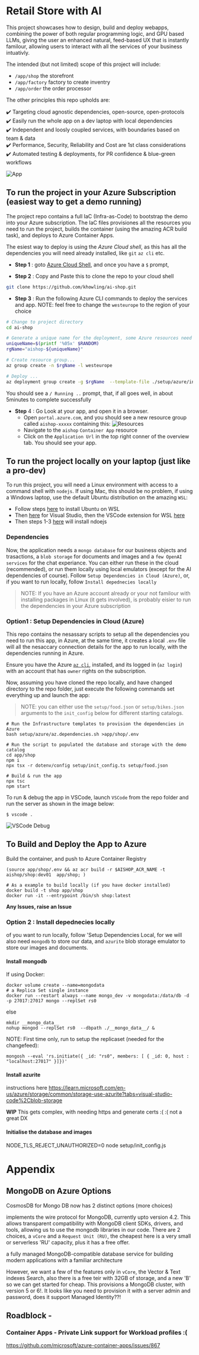 

# Retail Store with AI

This project showcases how to design, build and deploy webapps, combining the power of both regular programming logic, and GPU based LLMs, giving the user an enhanced natural, feed-based UX that is instantly familour, allowing users to interact with all the services of your business intuativly.

The intended (but not limited) scope of this project will include:
 * `/app/shop` the storefront
 * `/app/factory` factory to create inventry
 * `/app/order` the order processor

The other principles this repo upholds are:

 :heavy_check_mark:  Targeting cloud agnostic dependencies, open-source, open-protocols  
 :heavy_check_mark:  Easily run the whole app on a dev laptop with local dependencies  
 :heavy_check_mark:  Independent and loosly coupled services, with boundaries based on team & data  
 :heavy_check_mark:  Performance, Security, Reliability and Cost are 1st class considerations  
 :heavy_check_mark:  Automated testing & deployments, for PR confidence & blue-green workflows  

![App](./docs/app.jpg)

## To run the project in your Azure Subscription (easiest way to get a demo running)

The project repo contains a full IaC (Infra-as-Code) to bootstrap the demo into your Azure subscription.  The IaC files provisiones all the resources you need to run the project, builds the container (using the amazing ACR build task), and deploys to Azure Container Apps.

The esiest way to deploy is using the *Azure Cloud shell*, as this has all the dependencies you will need already installed, like `git` `az cli` etc.

* **Step 1** : goto [Azure Cloud Shell](https://shell.azure.com), and once you have a `$` prompt,

* **Step 2** : Copy and Paste this to clone the repo to your cloud shell
```sh
git clone https://github.com/khowling/ai-shop.git
```
* **Step 3** : Run the following Azure CLI commands to deploy the services and app. NOTE: feel free to change the `westeurope` to the region of your choice
```sh
# Change to project directory
cd ai-shop

# Generate a unique name for the deployment, some Azure resources need globally unique names :(
uniqueName=$(printf '%05x' $RANDOM)
rgName="aishop-${uniqueName}"

# Create resource group...
az group create -n $rgName -l westeurope

# Deploy ...
az deployment group create -g $rgName  --template-file ./setup/azure/infra/main.bicep  --parameters uniqueName=${uniqueName}
```

You should see a `/ Running ..` prompt, that, if all goes well, in about 5minutes to complete successfully

* **Step** 4 : Go Look at your app, and open it in a browser.  
   * Open `portal.azure.com`, and you should see a new resource group called `aishop-xxxxx` containing this:
   ![Resources](./docs/azresources.png)
   * Navigate to the `aishop` `Container App` resource
   * Click on the `Application Url` in the top right conner of the overview tab.  You should see your app.


## To run the project locally on your laptop (just like a pro-dev)

To run this project, you will need a Linux environment with access to a command shell with `nodejs`. If using Mac, this should be no problem, if using a Windows laptop, use the default Ubuntu distribution on the amazing `WSL`:

 * Follow steps [here](https://learn.microsoft.com/en-us/windows/wsl/install) to install Ubuntu on WSL
 * Then [here](https://code.visualstudio.com/) for Visual Studio, then the VSCode extension for WSL [here](https://marketplace.visualstudio.com/items?itemName=ms-vscode-remote.remote-wsl)
 * Then steps 1-3 [here](https://github.com/nodesource/distributions?tab=readme-ov-file#installation-instructions) will install ndoejs 

### Dependencies

Now, the application needs a `mongo database` for our business objects and trasactions, a `blob storage` for documents and images and a `few OpenAI services` for the chat experiance.  You can either run these in the cloud (recommended), or run them locally using local emulators (except for the AI dependencies of course). Follow `Setup Dependencies in Cloud (Azure)`, or, if you want to run locally, follow `Install depednecies locally`

> NOTE: If you have an Azure account already or your not familour with installing packages in Linux (it gets involved), is probably eisier to run the dependencies in your Azure subscription

### Option1 : Setup Dependencies in Cloud (Azure)

This repo contains the nesassary scripts to setup all the dependencies you need to run this app, in Azure, at the same time, it creates a local `.env` file will all the nesaccary connection details for the app to run locally, with the dependencies running in Azure.

Ensure you have the Azure [`az cli`](https://learn.microsoft.com/cli/azure/install-azure-cli), installed, and its logged in (`az login`) with an account that has `owner` rights on the subscription.

Now, assuming you have cloned the repo locally, and have changed directory to the repo folder, just execute the following commands set everything up and launch the app: 


 > NOTE:
 > you can either use the `setup/food.json` or `setup/bikes.json` arguments to the `init_config` below for different starting catalogs.

```
# Run the Infrastructure templates to provision the dependencies in Azure
bash setup/azure/az.dependencies.sh >app/shop/.env

# Run the script to populated the database and storage with the demo catalog
cd app/shop
npm i
npx tsx -r dotenv/config setup/init_config.ts setup/food.json

# Build & run the app
npx tsc
npm start
```

To run & debug the app in VSCode, launch  `VSCode` from the repo folder and run the server as shown in the image below:

```
$ vscode .
```

![VSCode Debug](./docs/vscodedebug.png)


## To Build and Deploy the App to Azure


Build the container, and push to Azure Container Registry
```
(source app/shop/.env && az acr build -r $AISHOP_ACR_NAME -t aishop/shop:dev01  app/shop; )
```


```
# As a example to build locally (if you have docker installed)
docker build -t shop app/shop
docker run -it --entrypoint /bin/sh shop:latest
```

**Any Issues, raise an Issue**


### Option 2 : Install depednecies locally

 of you want to run locally, follow 'Setup Dependencies Local,  for we will also need `mongodb` to store our data, and `azurite` blob storage emulator to store our images and documents.


#### Install mongodb

If using Docker:

```
docker volume create --name=mongodata
# a Replica Set single instance
docker run --restart always --name mongo_dev -v mongodata:/data/db -d -p 27017:27017 mongo --replSet rs0
```
else

```
mkdir __mongo_data__
nohup mongod --replSet rs0  --dbpath ./__mongo_data__/ &
```

NOTE: First time only, run to setup the replicaset (needed for the changefeed):
```
mongosh --eval 'rs.initiate({ _id: "rs0", members: [ { _id: 0, host : "localhost:27017" }]})'
```

#### Install azurite

instructions here https://learn.microsoft.com/en-us/azure/storage/common/storage-use-azurite?tabs=visual-studio-code%2Cblob-storage

**WIP**  This gets complex, with needing https and generate certs :( :(  not a great DX



#### Initialise the database and images


NODE_TLS_REJECT_UNAUTHORIZED=0  node setup/init_config.js



# Appendix

## MongoDB on Azure Options

CosmosDB for Mongo DB now has 2 distinct options (more choices)

implements the wire protocol for MongoDB, currently upto version 4.2. This allows transparent compatibility with MongoDB client SDKs, drivers, and tools, allowing us to use the mongodb libraries in our code.
There are 2 choices, a `vCore` and a `Request Unit (RU)`, the cheapest here is a very small or serverless 'RU' capacity, plus it has a free offer.  

a fully managed MongoDB-compatible database service for building modern applications with a familiar architecture

However, we want a few of the features only in `vCore`, the Vector & Text indexes Search, also there is a free teir with 32GB of storage, and a new 'B' so we can get started for cheap.  This provisions a MongoDB cluster, with version 5 or 6!. It looks like you need to provision it with a server admin and password, does it support Managed Identity??!



##  Roadblock - 

### Container Apps - Private Link support for Workload profiles :(
https://github.com/microsoft/azure-container-apps/issues/867

